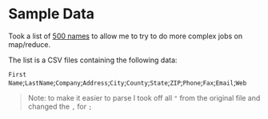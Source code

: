 Sample Data
===========

Took a list of [500 names][0] to allow me to try to do more complex jobs on map/reduce.

The list is a CSV files containing the following data:

`First Name`;`LastName`;`Company`;`Address`;`City`;`County`;`State`;`ZIP`;`Phone`;`Fax`;`Email`;`Web`

> Note: to make it easier to parse I took off all `"` from the original file and changed the `,` for `;`

[0]: http://www.briandunning.com/sample-data/ "Free Sample Data for Testing"
